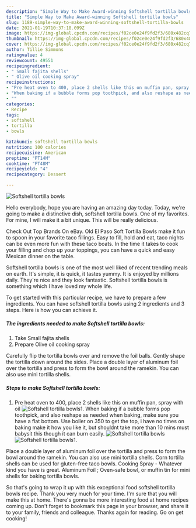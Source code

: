 ```yaml
---
description: "Simple Way to Make Award-winning Softshell tortilla bowls"
title: "Simple Way to Make Award-winning Softshell tortilla bowls"
slug: 1189-simple-way-to-make-award-winning-softshell-tortilla-bowls
date: 2021-01-19T10:37:18.099Z
image: https://img-global.cpcdn.com/recipes/f02ce0e24f9fd2f3/680x482cq70/softshell-tortilla-bowls-recipe-main-photo.jpg
thumbnail: https://img-global.cpcdn.com/recipes/f02ce0e24f9fd2f3/680x482cq70/softshell-tortilla-bowls-recipe-main-photo.jpg
cover: https://img-global.cpcdn.com/recipes/f02ce0e24f9fd2f3/680x482cq70/softshell-tortilla-bowls-recipe-main-photo.jpg
author: Tillie Simmons
ratingvalue: 4
reviewcount: 49551
recipeingredient:
- " Small fajita shells"
- " Olive oil cooking spray"
recipeinstructions:
- "Pre heat oven to 400, place 2 shells like this on muffin pan, spray with oil"
- "When baking if a bubble forms pop toothpick, and also reshape as needed when baking, make sure you have a flat bottom. Use boiler on 350 to get the top, i have no times on baking make it how you like it, but shouldnt take more than 10 mins must babysit this though it can burn easily."
- ""
categories:
- Recipe
tags:
- softshell
- tortilla
- bowls

katakunci: softshell tortilla bowls 
nutrition: 100 calories
recipecuisine: American
preptime: "PT14M"
cooktime: "PT48M"
recipeyield: "4"
recipecategory: Dessert

---
```



![Softshell tortilla bowls](https://img-global.cpcdn.com/recipes/f02ce0e24f9fd2f3/680x482cq70/softshell-tortilla-bowls-recipe-main-photo.jpg)

Hello everybody, hope you are having an amazing day today. Today, we're going to make a distinctive dish, softshell tortilla bowls. One of my favorites. For mine, I will make it a bit unique. This will be really delicious.

Check Out Top Brands On eBay. Old El Paso Soft Tortilla Bowls make it fun to spoon in your favorite taco fillings. Easy to fill, hold and eat, taco nights can be even more fun with these taco boats. In the time it takes to cook your filling and chop up your toppings, you can have a quick and easy Mexican dinner on the table.

Softshell tortilla bowls is one of the most well liked of recent trending meals on earth. It's simple, it is quick, it tastes yummy. It is enjoyed by millions daily. They're nice and they look fantastic. Softshell tortilla bowls is something which I have loved my whole life.


To get started with this particular recipe, we have to prepare a few ingredients. You can have softshell tortilla bowls using 2 ingredients and 3 steps. Here is how you can achieve it.

<!--inarticleads1-->

##### The ingredients needed to make Softshell tortilla bowls:

1. Take  Small fajita shells
1. Prepare  Olive oil cooking spray


Carefully flip the tortilla bowls over and remove the foil balls. Gently shape the tortilla down around the sides. Place a double layer of aluminum foil over the tortilla and press to form the bowl around the ramekin. You can also use mini tortilla shells. 

<!--inarticleads2-->

##### Steps to make Softshell tortilla bowls:

1. Pre heat oven to 400, place 2 shells like this on muffin pan, spray with oil
<img src="https://img-global.cpcdn.com/steps/7b3508bce181d8b1/160x128cq70/softshell-tortilla-bowls-recipe-step-1-photo.jpg" alt="Softshell tortilla bowls">1. When baking if a bubble forms pop toothpick, and also reshape as needed when baking, make sure you have a flat bottom. Use boiler on 350 to get the top, i have no times on baking make it how you like it, but shouldnt take more than 10 mins must babysit this though it can burn easily.
<img src="https://img-global.cpcdn.com/steps/2b61a1be0b9110c0/160x128cq70/softshell-tortilla-bowls-recipe-step-2-photo.jpg" alt="Softshell tortilla bowls"><img src="https://img-global.cpcdn.com/steps/5c71bb35f4ff1b33/160x128cq70/softshell-tortilla-bowls-recipe-step-2-photo.jpg" alt="Softshell tortilla bowls">1. 


Place a double layer of aluminum foil over the tortilla and press to form the bowl around the ramekin. You can also use mini tortilla shells. Corn tortilla shells can be used for gluten-free taco bowls. Cooking Spray - Whatever kind you have is great. Aluminum Foil ; Oven-safe bowl, or muffin tin for mini shells for baking tortilla bowls. 

So that's going to wrap it up with this exceptional food softshell tortilla bowls recipe. Thank you very much for your time. I'm sure that you will make this at home. There's gonna be more interesting food at home recipes coming up. Don't forget to bookmark this page in your browser, and share it to your family, friends and colleague. Thanks again for reading. Go on get cooking!
